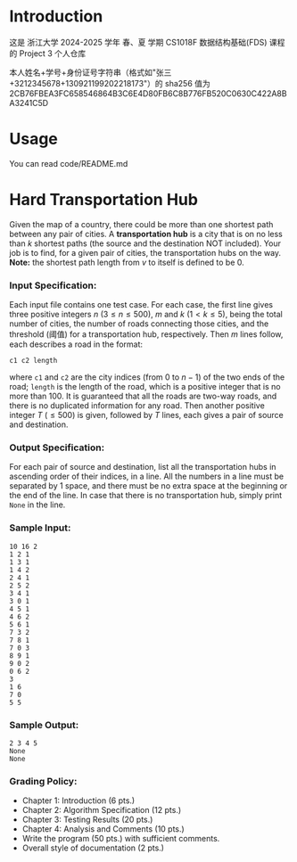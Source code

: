 # Introduction

这是 浙江大学 2024-2025 学年 春、夏 学期 CS1018F 数据结构基础(FDS) 课程的 Project 3 个人仓库

本人姓名+学号+身份证号字符串（格式如"张三+3212345678+130921199202218173"）的 sha256 值为 2CB76FBEA3FC658546864B3C6E4D80FB6C8B776FB520C0630C422A8BA3241C5D

# Usage

You can read code/README.md

# Hard Transportation Hub

Given the map of a country, there could be more than one shortest path between any pair of cities.  A **transportation hub** is a city that is on no less than $k$ shortest paths (the source and the destination NOT included).  Your job is to find, for a given pair of cities, the transportation hubs on the way.
**Note:** the shortest path length from $v$ to itself is defined to be 0.

### Input Specification:
Each input file contains one test case. For each case, the first line gives three positive integers $n$ ($3 \le n \le 500$), $m$ and $k$ ($1< k \le 5$), being the total number of cities, the number of roads connecting those cities, and the threshold (阈值) for a transportation hub, respectively. Then $m$ lines follow, each describes a road in the format:
```
c1 c2 length
```
where `c1` and `c2` are the city indices (from 0 to $n-1$) of the two ends of the road; `length` is the length of the road, which is a positive integer that is no more than 100.  It is guaranteed that all the roads are two-way roads, and there is no duplicated information for any road.
Then another positive integer $T$ ($\le 500$) is given, followed by $T$ lines, each gives a pair of source and destination.
### Output Specification:
For each pair of source and destination, list all the transportation hubs in ascending order of their indices, in a line.  All the numbers in a line must be separated by 1 space, and there must be no extra space at the beginning or the end of the line.
In case that there is no transportation hub, simply print `None` in the line.
### Sample Input:
```in
10 16 2
1 2 1
1 3 1
1 4 2
2 4 1
2 5 2
3 4 1
3 0 1
4 5 1
4 6 2
5 6 1
7 3 2
7 8 1
7 0 3
8 9 1
9 0 2
0 6 2
3
1 6
7 0
5 5

```
### Sample Output:
```out
2 3 4 5
None
None

```
### Grading Policy:

- Chapter 1: Introduction (6 pts.)
- Chapter 2: Algorithm Specification (12 pts.)
- Chapter 3: Testing Results (20 pts.)
- Chapter 4: Analysis and Comments (10 pts.)
- Write the program (50 pts.) with sufficient comments.
- Overall style of documentation (2 pts.)

